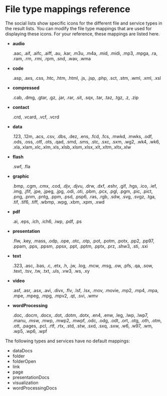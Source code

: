 # File type mappings reference

The social lists show specific icons for the different file and service types in the result lists. You can modify the file type mappings that are used for displaying these icons. For your reference, these mappings are listed here.

-   **audio**

    .aac, .aif, .aifc, .aiff, .au, .kar, .m3u, .m4a, .mid, .midi, .mp3, .mpga, .ra, .ram, .rm, .rmi, .rpm, .snd, .wav, .wma

-   **code**

    .asp, .axs, .css, .htc, .htm, .html, .js, .jsp, .php, .sct, .stm, .wml, .xml, .xsl

-   **compressed**

    .cab, .dmg, .gtar, .gz, .jar, .rar, .sit, .sqx, .tar, .taz, .tgz, .z, .zip

-   **contact**

    .crd, .vcard, .vcf, .vcrd

-   **data**

    .123, .12m, .acs, .csv, .dbs, .dez, .ens, .fcd, .fcs, .mwkd, .mwks, .odf, .ods, .oss, .otf, .ots, .qad, .smd, .sms, .stc, .sxc, .sxm, .wg2, .wk4, .wk6, .xla,.xlam,.xlc,.xlm,.xls,.xlsb,.xlsm,.xlsx,.xlt,.xltm,.xltx,.xlw

-   **flash**

    .swf, .fla

-   **graphic**

    .bmp, .cgm, .cmx, .cod, .djv, .djvu, .drw, .dxf, .eshr, .gif, .hgs, .ico, .ief, .img, .jfif, .jpe, .jpeg, .jpg, .odi, .oti, .pbm, .pcx, .pgl, .pgm, .pic, .pict, .png, .pnm, .pntg, .ppm, .psd, .psp6, .ras, .rgb, .sdw, .svg, .svgz, .tga, .tif, .tif6, .tiff, .wbmp, .wpg, .xbm, .xpm, .xwd

-   **pdf**

    .ai, .eps, .ich, .ich6, .iwp, .pdf, .ps

-   **presentation**

    .flw, .key, .mass, .odp, .ope, .otc, .otp, .pot, .potm, .potx, .pp2, .pp97, .ppam, .pps, .ppsm, .ppsx, .ppt, .pptm, .pptx, .prz, .shw3, .sti, .sxi

-   **text**

    .323, .asc, .bas, .c, .etx, .h, .jw, .log, .mcw, .msg, .ow, .pfs, .qa, .sow, .text, .tsv, .tw, .txt, .uls, .vw3, .ws, .xy

-   **video**

    .asf, .asr, .asx, .avi, .divx, .flv, .lsf, .lsx, .mov, .movie, .mp2, .mp4, .mpa, .mpe, .mpeg, .mpg, .mpv2, .qt, .svi, .wmv

-   **wordProcessing**

    .doc, .docm, .docx, .dot, .dotm, .dotx, .en4, .enw, .leg, .lwp, .lwp7, .manu, .msw, .mwp, .mwp2, .mwpf, .odc, .odg, .odt, .ort, .otg, .oth, .otm, .ott, .pages, .pcl, .rtf, .rtx, .std, .stw, .sxd, .sxq, .sxw, .w6, .w97, .wm, .wp5, .wp6, .wpf


The following types and services have no default mappings:

-   dataDocs
-   folder
-   folderOpen
-   link
-   page
-   presentationDocs
-   visualization
-   wordProcessingDocs


